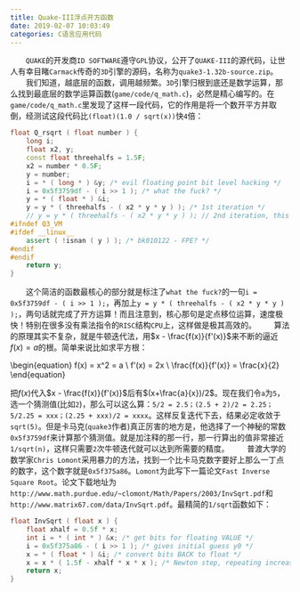 ```yaml
---
title: Quake-III浮点开方函数
date: 2019-02-07 10:03:49
categories: C语言应用代码
---
```

&emsp;&emsp;`QUAKE`的开发商`ID SOFTWARE`遵守`GPL`协议，公开了`QUAKE-III`的源代码，让世人有幸目睹`Carmack`传奇的`3D`引擎的源码，名称为`quake3-1.32b-source.zip`。
&emsp;&emsp;我们知道，越底层的函数，调用越频繁。`3D`引擎归根到底还是数学运算，那么找到最底层的数学运算函数(`game/code/q_math.c`)，必然是精心编写的。在`game/code/q_math.c`里发现了这样一段代码，它的作用是将一个数开平方并取倒，经测试这段代码比`(float)(1.0 / sqrt(x))`快`4`倍：

``` cpp
float Q_rsqrt ( float number ) {
    long i;
    float x2, y;
    const float threehalfs = 1.5F;
    x2 = number * 0.5F;
    y = number;
    i = * ( long * ) &y; /* evil floating point bit level hacking */
    i = 0x5f3759df - ( i >> 1 ); /* what the fuck? */
    y = * ( float * ) &i;
    y = y * ( threehalfs - ( x2 * y * y ) ); /* 1st iteration */
    // y = y * ( threehalfs - ( x2 * y * y ) ); // 2nd iteration, this can be removed
#ifndef Q3_VM
#ifdef __linux__
    assert ( !isnan ( y ) ); /* bk010122 - FPE? */
#endif
#endif
    return y;
}
```

&emsp;&emsp;这个简洁的函数最核心的部分就是标注了`what the fuck?`的一句`i = 0x5f3759df - ( i >> 1 );`，再加上`y = y * ( threehalfs - ( x2 * y * y ) );`，两句话就完成了开方运算！而且注意到，核心那句是定点移位运算，速度极快！特别在很多没有乘法指令的`RISC`结构`CPU`上，这样做是极其高效的。
&emsp;&emsp;算法的原理其实不复杂，就是牛顿迭代法，用$x - \frac{f(x)}{f'(x)}$来不断的逼近$f(x) = a$的根。简单来说比如求平方根：

\begin{equation}
f(x) = x^2 = a \\
f'(x) = 2x \\
\frac{f(x)}{f'(x)} = \frac{x}{2}
\end{equation}

把$f(x)$代入$x - \frac{f(x)}{f'(x)}$后有$(x+\frac{a}{x})/2$。现在我们令`a`为`5`，选一个猜测值(比如`2`)，那么可以这么算：`5/2 = 2.5；(2.5 + 2)/2 = 2.25；5/2.25 = xxx；(2.25 + xxx)/2 = xxxx`。这样反复迭代下去，结果必定收敛于`sqrt(5)`。但是卡马克(`quake3`作者)真正厉害的地方是，他选择了一个神秘的常数`0x5f3759df`来计算那个猜测值。就是加注释的那一行，那一行算出的值非常接近`1/sqrt(n)`，这样只需要`2`次牛顿迭代就可以达到所需要的精度。
&emsp;&emsp;普渡大学的数学家`Chris Lomont`采用暴力的方法，找到一个比卡马克数字要好上那么一丁点的数字，这个数字就是`0x5f375a86`。`Lomont`为此写下一篇论文`Fast Inverse Square Root`。论文下载地址为`http://www.math.purdue.edu/~clomont/Math/Papers/2003/InvSqrt.pdf`和`http://www.matrix67.com/data/InvSqrt.pdf`。最精简的`1/sqrt`函数如下：

``` cpp
float InvSqrt ( float x ) {
    float xhalf = 0.5f * x;
    int i = * ( int * ) &x; /* get bits for floating VALUE */
    i = 0x5f375a86 - ( i >> 1 ); /* gives initial guess y0 */
    x = * ( float * ) &i; /* convert bits BACK to float */
    x = x * ( 1.5f - xhalf * x * x ); /* Newton step, repeating increases accuracy */
    return x;
}
```